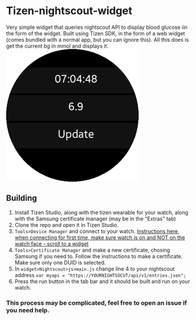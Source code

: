 # Tizen-nightscout-widget
 Very simple widget that queries nightscout API to display blood glucose iin the form of the widget.
Built using Tizen SDK, in the form of a web widget (comes bundled with a normal app, but you can ignore this). All this does is get the current bg in mmol and displays it.
![alt text](https://github.com/RJGns/Tizen-wearable-nightscout-BG/blob/main/widget/Nightscout/preview.png?raw=true)
## Building
1. Install Tizen Studio, along with the tizen wearable for your watch, along with the Samsung certificate manager (may be in the "Extras" tab)
2. Clone the repo and open it in Tizen Studio.
3. ```Tools>Device Manager``` and connect to your watch. [Instructions here, when connecting for first time, make sure watch is on and NOT on the watch face - scroll to a widget](https://docs.tizen.org/application/dotnet/get-started/wearable-connection/)
4. ```Tools>Certificate Manager``` and make a new certificate, chosing Samsung if you need to. Follow the instructions to make a certificate. Make sure only one DUID is selected.
5. In ```widget>Nightscout>js>main.js``` change line 4 to your nightscout address ```var myapi = "https://YOURNIGHTSOCUT/api/v1/entries.json";```
6. Press the run button in the tab bar and it should be built and run on your watch.
### This process may be complicated, feel free to open an issue if you need help. 
